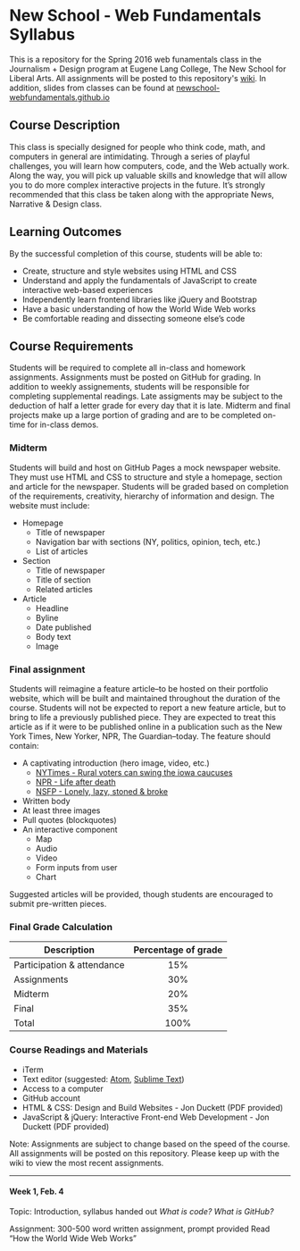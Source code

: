 # New School - Web Fundamentals Syllabus
This is a repository for the Spring 2016 web funamentals class in the Journalism + Design program at Eugene Lang College, The New School for Liberal Arts. All assignments will be posted to this repository's [wiki](https://github.com/newschool-webfundamentals/newschool-webfundamentals.github.io/wiki). In addition, slides from classes can be found at [newschool-webfundamentals.github.io](http://newschool-webfundamentals.github.io)

## Course Description
This class is specially designed for people who think code, math, and computers in general are intimidating. Through a series of playful challenges, you will learn how computers, code, and the Web actually work. Along the way, you will pick up valuable skills and knowledge that will allow you to do more complex interactive projects in the future. It’s strongly recommended that this class be taken along with the appropriate News, Narrative & Design class.


## Learning Outcomes
By the successful completion of this course, students will be able to:

- Create, structure and style websites using HTML and CSS
- Understand and apply the fundamentals of JavaScript to create interactive web-based experiences
- Independently learn frontend libraries like jQuery and Bootstrap
- Have a basic understanding of how the World Wide Web works
- Be comfortable reading and dissecting someone else’s code

## Course Requirements
Students will be required to complete all in-class and homework assignments. Assignments must be posted on GitHub for grading. In addition to weekly assignements,
students will be responsible for completing supplemental readings. Late assigments may be subject to the deduction of half a letter grade for every day that it is late. Midterm and final projects make up a large portion of grading and are to be completed on-time for in-class demos.

### Midterm
Students will build and host on GitHub Pages a mock newspaper website. They must use HTML and CSS to structure and style a homepage, section and article for the newspaper. Students will be graded based on completion of the requirements, creativity,  hierarchy of information and design.
The website must include:

- Homepage
  - Title of newspaper
  - Navigation bar with sections (NY, politics, opinion, tech, etc.)
  - List of articles
- Section
  - Title of newspaper
  - Title of section
  - Related articles
- Article
  - Headline
  - Byline
  - Date published
  - Body text
  - Image

### Final assignment
Students will reimagine a feature article–to be hosted on their portfolio website, which will be built and maintained throughout the duration of the course. Students will not be expected to report a new feature article, but to bring to life a previously published piece. They are expected to treat this article as if it were to be published online in a publication such as the New York Times, New Yorker, NPR, The Guardian–today. The feature should contain:

- A captivating introduction (hero image, video, etc.)
  - [NYTimes - Rural voters can swing the iowa caucuses](http://www.nytimes.com/interactive/2016/01/28/us/elections/rural-iowa-election.html?_r=0)
  - [NPR - Life after death](http://apps.npr.org/life-after-death/)
  - [NSFP - Lonely, lazy, stoned & broke](http://journalismdesign.com/lifeatlang2015/)
- Written body
- At least three images
- Pull quotes (blockquotes)
- An interactive component
  - Map
  - Audio
  - Video
  - Form inputs from user
  - Chart

Suggested articles will be provided, though students are encouraged to submit pre-written pieces.

### Final Grade Calculation
| Description       | Percentage of grade          |
| ------------- |:-------------:|
| Participation & attendance      | 15% |
| Assignments    | 30%      |
| Midterm | 20%      |
| Final | 35%      |
| Total | 100%      |

### Course Readings and Materials
- iTerm
- Text editor (suggested: [Atom](https://atom.io/), [Sublime Text](https://www.sublimetext.com/))
- Access to a computer
- GitHub account
- HTML & CSS: Design and Build Websites - Jon Duckett (PDF provided)
- JavaScript & jQuery: Interactive Front-end Web Development - Jon Duckett (PDF provided)

Note: Assignments are subject to change based on the speed of the course. All assignments will be posted on this repository. Please keep up with the wiki to view the most recent assignments.

---

#### Week 1, Feb. 4
Topic: Introduction, syllabus handed out
*What is code? What is GitHub?*

Assignment:
300-500 word written assignment,  prompt provided
Read  “How the World Wide Web Works”

